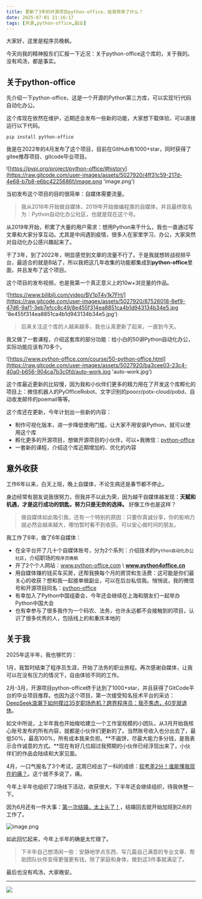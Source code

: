 ```yaml
---
title: 更新了3年的开源项目python-office，给我带来了什么？
date: 2025-07-01 21:16:17
tags: [开源,python-office,副业]
---
```


大家好，这里是程序员晚枫。

今天向我的精神股东们汇报一下近况：关于python-office这个库的，关于我的。没有鸡汤，都是事实。


## 关于python-office

先介绍一下python-office，这是一个开源的Python第三方库，可以实现1行代码自动化办公。

这个库现在依然在维护，近期还会发布一些新的功能，大家想下载体验，可以直接运行以下代码。

```shell
pip install python-office
```

我是在2022年的4月发布了这个项目，目前在GitHub有1000+star，同时获得了gitee推荐项目、gitcode毕业项目。

![https://pypi.org/project/python-office/#history](https://raw.gitcode.com/user-images/assets/5027920/4ff31c59-217d-4e68-b7b8-e6bc4225686f/image.png 'image.png')

当初发布这个项目的目的很简单：自媒体需要流量。

> 我从2018年开始做自媒体，2019年开始做编程类的自媒体，并且最终取名为：Python自动化办公社区，也就是现在这个号。

从2019年开始，积累了大量的用户需求：想用Python来干什么，我也一直通过写文章和大家分享互动。尤其是中间遇到疫情，很多人在家里学习、办公，大家突然对自动化办公感兴趣起来了。

干了3年，到了2022年，明显感觉到文章的流量不行了。于是我就想转战视频平台，最适合的就是B站了，所以我把这几年收集的功能都集成到**python-office**里面，并且发布了这个项目。

这个项目的发布视频，也是我第一个真正意义上的10w+浏览量的作品。

![https://www.bilibili.com/video/BV1pT4y1k7FH/](https://raw.gitcode.com/user-images/assets/5027920/87526018-8ef9-47d6-9af1-3eb7efcc8c49/8e455f314ea8851ca4b1d943134b34e5.jpg '8e455f314ea8851ca4b1d943134b34e5.jpg')

> 后来关注这个库的人越来越多，我也认真更新了起来，一直到今天。

我又做了一套课程，介绍这套库的部分功能：给小白的50讲Python自动化办公，实际功能应该有70多个。

![https://www.python-office.com/course/50-python-office.html](https://raw.gitcode.com/user-images/assets/5027920/ba3cee03-23c4-40a0-b656-904ca7b3c0fd/auto-work.jpg 'auto-work.jpg')

这个库最近更新的比较慢，因为我和小伙伴们更多的精力用在了开发这个库孵化的项目上：微信机器人的PyOfficeRobot、文字识别的poocr/potx-cloud/pobd、自动收发邮件的poemail等等。

这个库还在更新，今年计划出一些新的内容：

- 制作可视化版本，进一步降低使用门槛，让大家不用安装Python，就可以使用这个库
- 孵化更多的开源项目，想做开源项目的小伙伴，可以+我微信：[python-office](http://www.python4office.cn/wechat-qrcode/)
- 一套新的课程，介绍这个库近期增加的、优化的内容


## 意外收获

工作6年以来，白天上班，晚上自媒体，不论生病还是春节都不停止。

身边经常有朋友说我很努力，但我并不以此为荣，因为越干自媒体越发现：**天赋和机遇，才是这行成功的钥匙，努力只是无奈的选择。** 好像工作也是这样？

>做自媒体如此吸引我，还有一个特别的原因：只要你真诚分享，你的影响力就必然会越来越大，哪怕暂时看不到收获。可以安心做时间的朋友。

我工作了6年，做了6年自媒体：

- 在全平台开了几十个自媒体账号，分为2个系列：介绍技术的``Python自动化办公社区``，介绍职场的``程序员晚枫``
- 开了2个个人网站：www.python-office.com \ **www.python4office.cn**
- 用自媒体赚的钱买车买房，还帮我换每个月的房贷和生活费：这可能是你们最关心的收获？想和我一起接单做副业，可以在后台私信我。悄悄说，我的微信号和开源项目同名：[python-office](http://www.python4office.cn/wechat-qrcode/)
- 有幸加入了Python中国组委会，今年还会继续在上海和朋友们一起举办Python中国大会
- 也有幸参与了很多我作为一个码农、法务，也许永远都不会接触到的项目，认识了很多优秀的人，包括线上的和重庆本地的

## 关于我

2025年这半年，我也够忙的：

1月，我暂时结束了程序员生涯，开始了法务的职业旅程。再次感谢自媒体，让我可以在没有压力的情况下，自由体验不同的工作。

2月-3月，开源项目python-office终于达到了1000+star，并且获得了GitCode平台的毕业项目推荐。也因为这个项目，第一次接受知名技术平台的采访：[DeepSeek浪潮下如何撑过35岁职场危机？跨界程序员：我不焦虑，40岁就退休](https://mp.weixin.qq.com/s/B9OOU5bb8fOd9KiG43GqAw)。

如文中所说，上半年我也开始梭哈建立一个工作室规模的小团队，从3月开始我核心账号发布的所有内容，就都是小伙伴们更新的了。当然账号收入也分出去了，最低50%，最高100%，所有成本我来负担。**不画饼，尽最大能力多分钱，是我表示合作诚意的方式。**现在有好几位超过我预期的小伙伴已经浮现出来了，小伙伴们的作品会陆续和大家见面。


4月，一口气报名了3个考试，这周已经出了一科的成绩：[软考差2分！谁能懂我现在的痛？](https://mp.weixin.qq.com/s/LFUW4bYJh37TFTJkNryW1w)。这个就不多说了，痛。

今年上半年也组织了2场线下活动，收获很大，下半年还会继续组织，待我休整一下。

因为6月还有一件大事：[第一次结婚，太上头了！](https://mp.weixin.qq.com/s/gIb-3hSBM1UNqtzenzL9AA)，结婚回去就开始加班到2点的工作了。

![image.png](https://raw.gitcode.com/user-images/assets/5027920/6f63cd7f-3a0e-4632-962e-7faf5c94d1d1/image.png 'image.png')

如此回忆起来，今年上半年的确是太忙碌了。

> 下半年自己想清闲一些：安静地学点东西、写几篇自己满意的专业文章、帮助团队伙伴变得更强更有钱，除了家庭和身体，做到这3件事就满足了。

最后也没有鸡汤，大家晚安。


------



![](https://cos.python-office.com/ads/gzh/sub-py.jpg)

